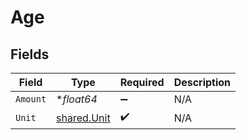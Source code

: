 # Age


## Fields

| Field                                      | Type                                       | Required                                   | Description                                |
| ------------------------------------------ | ------------------------------------------ | ------------------------------------------ | ------------------------------------------ |
| `Amount`                                   | **float64*                                 | :heavy_minus_sign:                         | N/A                                        |
| `Unit`                                     | [shared.Unit](../../models/shared/unit.md) | :heavy_check_mark:                         | N/A                                        |